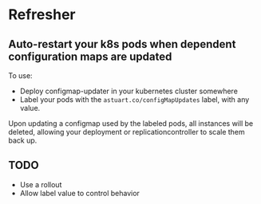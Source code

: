 # Refresher
## Auto-restart your k8s pods when dependent configuration maps are updated

To use:

- Deploy configmap-updater in your kubernetes cluster somewhere
- Label your pods with the `astuart.co/configMapUpdates` label, with any value.

Upon updating a configmap used by the labeled pods, all instances will be
deleted, allowing your deployment or replicationcontroller to scale them back
up.

## TODO

- Use a rollout
- Allow label value to control behavior
